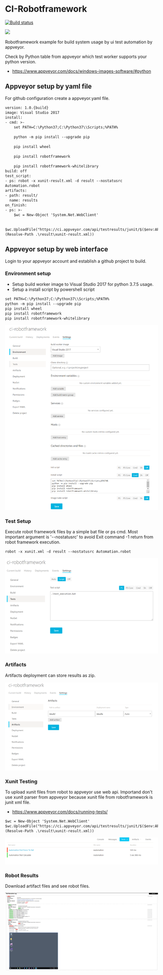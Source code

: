# CI-Robotframework

[![Build status](https://ci.appveyor.com/api/projects/status/n7lbk8jged5a1xcv?svg=true)](https://ci.appveyor.com/project/Nepitwin/ci-robotframework)

[<img src="https://img.shields.io/appveyor/tests/Nepitwin/ci-robotframework">](https://ci.appveyor.com/project/Nepitwin/ci-robotframework/build/tests)

Robotframework example for build system usage by ui test automation by appveyor.

Check by Python table from appveyor which test worker supports your python version.

  * https://www.appveyor.com/docs/windows-images-software/#python

## Appveyor setup by yaml file

For github configuration create a appveyor.yaml file.

```
version: 1.0.{build}
image: Visual Studio 2017
install:
- cmd: >-
    set PATH=C:\Python37;C:\Python37\\Scripts;%PATH%

    python -m pip install --upgrade pip

    pip install wheel

    pip install robotframework

    pip install robotframework-whitelibrary
build: off
test_script:
- ps: robot -x xunit-result.xml -d result --nostatusrc Automation.robot
artifacts:
- path: result/
  name: results
on_finish:
- ps: >-
    $wc = New-Object 'System.Net.WebClient'

    $wc.UploadFile("https://ci.appveyor.com/api/testresults/junit/$($env:APPVEYOR_JOB_ID)", (Resolve-Path .\result\xunit-result.xml))
```


## Appveyor setup by web interface

Login to your appveyor account and establish a github project to build.

### Environment setup

  * Setup build worker image to Visual Studio 2017 for python 3.7.5 usage.
  * Setup a install script by powershell script

```
set PATH=C:\Python37;C:\Python37\\Scripts;%PATH%
python -m pip install --upgrade pip
pip install wheel
pip install robotframework
pip install robotframework-whitelibrary
```

![Configuration](settings_1.PNG "Configuration setup")

### Test Setup

Execute robot framework files by a simple bat file or ps cmd. Most important argument is '--nostatusrc' to avoid Exit command -1 return from robot framework execution.

```
robot -x xunit.xml -d result --nostatusrc Automation.robot
```

![Tests](settings_2.PNG "Test setup")

### Artifacts

Artifacts deployment can store results as zip.

![Artifacts](settings_3.PNG "Artifact setup")

### Xunit Testing

To upload xunit files from robot to appveyor use web api. Importand don't use xunit parser from appveyor because xunit file from robotframework is junit xml file.

  * https://www.appveyor.com/docs/running-tests/

```
$wc = New-Object 'System.Net.WebClient'
$wc.UploadFile("https://ci.appveyor.com/api/testresults/junit/$($env:APPVEYOR_JOB_ID)", (Resolve-Path .\result\xunit-result.xml))
```

![XUnit](test.PNG "XUnit results")

### Robot Results

Download artifact files and see robot files.

![Results](robot.PNG "Robot results")

